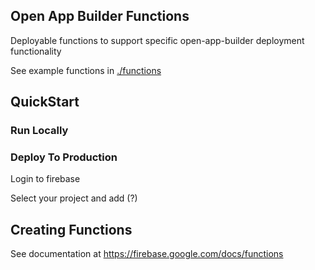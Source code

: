## Open App Builder Functions

Deployable functions to support specific open-app-builder deployment functionality

See example functions in [./functions](./functions/)

## QuickStart

### Run Locally

### Deploy To Production

Login to firebase

Select your project and add (?)

## Creating Functions

See documentation at https://firebase.google.com/docs/functions
